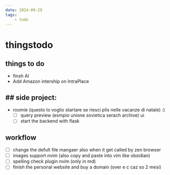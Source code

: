 ```yaml
---
date: 2024-09-29 
tags: 
    - todo
---
```




# thingstodo

## things to do

- finsh AI
- Add Amazon intership on IntraPlace




## ## side project:
- roomie  (questo lo voglio startare se riesci plis nelle vacanze di natale) :)
    - [ ] query preview (esmpio unione sovietica serach archive) ui
    - [ ] start the backend with flask

## workflow

- [ ] change the defult file mangaer also when it get called by zen browser
- [ ] images support nvim (also copy and paste into vim like obsidian)
- [ ] spelling check plugin nvim (only in md)
- [ ] finish the personal website and buy a domain (over e c caz so 2 mesi)
